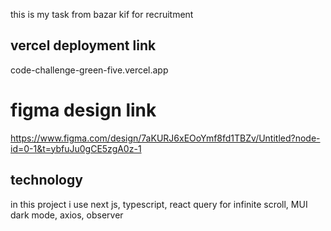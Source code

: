 this is my task from bazar kif for recruitment

## vercel deployment link

code-challenge-green-five.vercel.app

# figma design link

https://www.figma.com/design/7aKURJ6xEOoYmf8fd1TBZv/Untitled?node-id=0-1&t=ybfuJu0gCE5zgA0z-1

## technology
in this project i use next js, typescript, react query for infinite scroll, MUI dark mode, axios, observer
